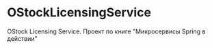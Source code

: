 # OStockLicensingService
OStock Licensing Service. Проект по книге "Микросервисы Spring в действии"
